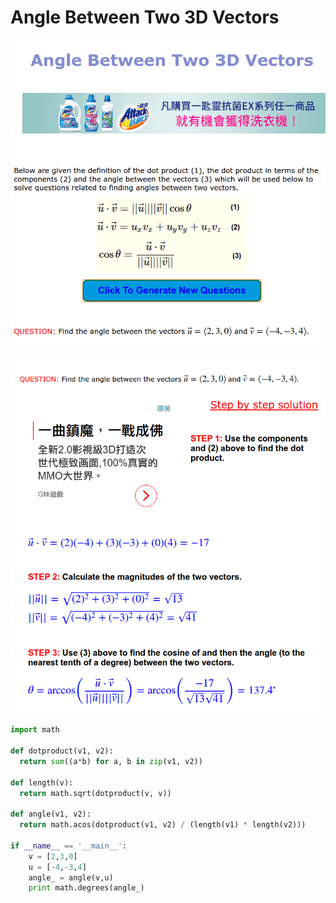# Angle Between Two 3D Vectors



![](./images/031.png)

![](./images/030.png)

```py
import math

def dotproduct(v1, v2):
  return sum((a*b) for a, b in zip(v1, v2))

def length(v):
  return math.sqrt(dotproduct(v, v))

def angle(v1, v2):
  return math.acos(dotproduct(v1, v2) / (length(v1) * length(v2)))

if __name__ == '__main__':
    v = [2,3,0]
    u = [-4,-3,4]
    angle_ = angle(v,u)
    print math.degrees(angle_)
    
```

